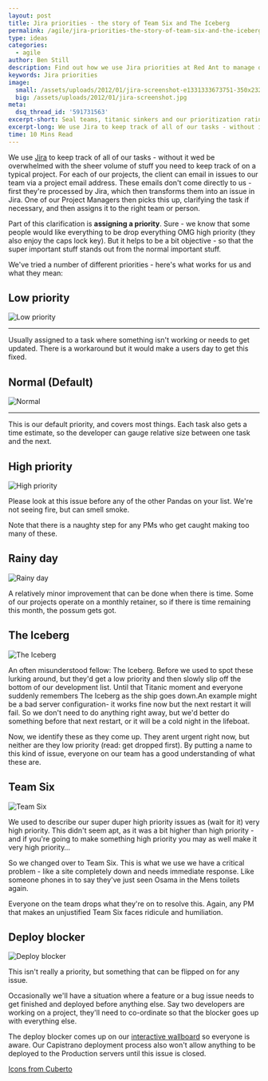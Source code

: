 ```yaml
---
layout: post
title: Jira priorities - the story of Team Six and The Iceberg
permalink: /agile/jira-priorities-the-story-of-team-six-and-the-iceberg/
type: ideas
categories:
  - agile
author: Ben Still
description: Find out how we use Jira priorities at Red Ant to manage development workflows and make sure nobody gets hurt.
keywords: Jira priorities
image:
  small: /assets/uploads/2012/01/jira-screenshot-e1331333673751-350x232.jpg
  big: /assets/uploads/2012/01/jira-screenshot.jpg
meta:
  dsq_thread_id: '591731563'
excerpt-short: Seal teams, titanic sinkers and our prioritization ratings.
excerpt-long: We use Jira to keep track of all of our tasks - without it we'd be overwhelmed with the sheer volume of "stuff" you need to keep track of on a typical digital project.
time: 10 Mins Read
---
```


We use [Jira](https://www.atlassian.com/software/jira) to keep track of all of our tasks - without it wed be overwhelmed with the sheer volume of stuff you need to keep track of on a typical project. For each of our projects, the client can email in issues to our team via a project email address. These emails don't come directly to us - first they're processed by Jira, which then transforms them into an issue in Jira. One of our Project Managers then picks this up, clarifying the task if necessary, and then assigns it to the right team or person.

Part of this clarification is **assigning a priority**. Sure - we know that some people would like everything to be drop everything OMG high priority (they also enjoy the caps lock key). But it helps to be a bit objective - so that the super important stuff stands out from the normal important stuff.

We've tried a number of different priorities - here's what works for us and what they mean:

## Low priority

![Low priority](/assets/uploads/2012/01/panda.png)

---

Usually assigned to a task where something isn't working or needs to get updated. There is a workaround but it would make a users day to get this fixed.


## Normal (Default)

![Normal](/assets/uploads/2012/01/panda.png)

---

This is our default priority, and covers most things. Each task also gets a time estimate, so the developer can gauge relative size between one task and the next.


## High priority

![High priority](/assets/uploads/2012/01/panda.png)

Please look at this issue before any of the other Pandas on your list. We're not seeing fire, but can smell smoke.

Note that there is a naughty step for any PMs who get caught making too many of these.

## Rainy day

![Rainy day](/assets/uploads/2012/01/possum.png)

A relatively minor improvement that can be done when there is time. Some of our projects operate on a monthly retainer, so if there is time remaining this month, the possum gets got.

## The Iceberg

![The Iceberg](/assets/uploads/2012/01/fat-cat.png)

An often misunderstood fellow: The Iceberg. Before we used to spot these lurking around, but they'd get a low priority and then slowly slip off the bottom of our development list. Until that Titanic moment and everyone suddenly remembers The Iceberg as the ship goes down.An example might be a bad server configuration- it works fine now but the next restart it will fail. So we don't need to do anything right away, but we'd better do something before that next restart, or it will be a cold night in the lifeboat.

Now, we identify these as they come up. They arent urgent right now, but neither are they low priority (read: get dropped first). By putting a name to this kind of issue, everyone on our team has a good understanding of what these are.

## Team Six

![Team Six](/assets/uploads/2012/01/team6.png)

We used to describe our super duper high priority issues as (wait for it) very high priority. This didn't seem apt, as it was a bit higher than high priority - and if you're going to make something high priority you may as well make it very high priority…

So we changed over to Team Six. This is what we use we have a critical problem - like a site completely down and needs immediate response. Like someone phones in to say they've just seen Osama in the Mens toilets again.

Everyone on the team drops what they're on to resolve this. Again, any PM that makes an unjustified Team Six faces ridicule and humiliation.

## Deploy blocker

![Deploy blocker](/assets/uploads/2012/01/monkey.png)

This isn't really a priority, but something that can be flipped on for any issue.

Occasionally we'll have a situation where a feature or a bug issue needs to get finished and deployed before anything else. Say two developers are working on a project, they'll need to co-ordinate so that the blocker goes up with everything else.

The deploy blocker comes up on our [interactive wallboard](/agile/the-story-behind-our-wallboard-whos-working-on-what-and-can-i-deploy-yet/) so everyone is aware. Our Capistrano deployment process also won't allow anything to be deployed to the Production servers until this issue is closed.

[Icons from Cuberto](http://cuberto-ru.deviantart.com/d2ux9pv)

